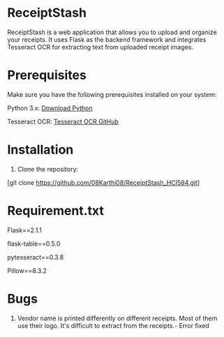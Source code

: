 # ReceiptStash
ReceiptStash is a web application that allows you to upload and organize your receipts. It uses Flask as the backend framework and integrates Tesseract OCR for extracting text from uploaded receipt images.

# Prerequisites
Make sure you have the following prerequisites installed on your system:

Python 3.x: [Download Python](https://www.python.org/downloads/)

Tesseract OCR: [Tesseract OCR GitHub](https://github.com/tesseract-ocr/tesseract)

# Installation
1. Clone the repository:

  [git clone https://github.com/08Karthi08/ReceiptStash_HCI584.git]
# Requirement.txt
Flask==2.1.1

flask-table==0.5.0

pytesseract==0.3.8

Pillow==8.3.2

# Bugs

1. Vendor name is printed differently on different receipts. Most of them use their logo. It's difficult to extract from the receipts.- Error fixed


